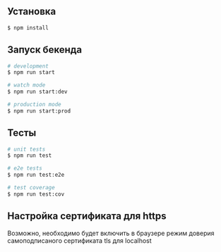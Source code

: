 

## Установка

```bash
$ npm install
```

## Запуск бекенда

```bash
# development
$ npm run start

# watch mode
$ npm run start:dev

# production mode
$ npm run start:prod
```

## Тесты

```bash
# unit tests
$ npm run test

# e2e tests
$ npm run test:e2e

# test coverage
$ npm run test:cov
```

## Настройка сертификата для https

Возможно, необходимо будет включить в браузере режим доверия самоподписаного сертификата tls для localhost
